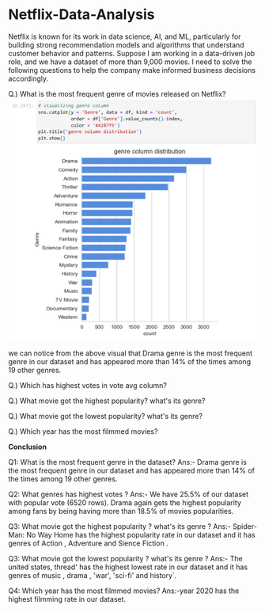 # Netflix-Data-Analysis

Netflix is known for its work in data science, AI, and ML, particularly for building strong recommendation models and algorithms that understand customer behavior and patterns. Suppose I am working in a data-driven job role, and we have a dataset of more than 9,000 movies. I need to solve the following questions to help the company make informed business decisions accordingly.

Q.) What is the most frequent genre of movies released on Netflix?
![Preview Image](ans1.png)

we can notice from the above visual that Drama genre is the most frequent genre
in our dataset and has appeared more than 14% of the times among 19 other
genres.


Q.) Which has highest votes in vote avg column?

Q.) What movie got the highest popularity? what's its genre?

Q.) What movie got the lowest popularity? what's its genre?

Q.) Which year has the most filmmed movies?




**Conclusion**

Q1: What is the most frequent genre in the dataset?
Ans:- Drama genre is the most frequent genre in our dataset and has appeared more than
14% of the times among 19 other genres.

Q2: What genres has highest votes ?
Ans:- We have 25.5% of our dataset with popular vote (6520 rows). Drama again gets the
highest popularity among fans by being having more than 18.5% of movies popularities.

Q3: What movie got the highest popularity ? what's its genre ?
Ans:- Spider-Man: No Way Home has the highest popularity rate in our dataset and it has
genres of Action , Adventure and Sience Fiction .

Q3: What movie got the lowest popularity ? what's its genre ?
Ans:- The united states, thread' has the highest lowest rate in our dataset
and it has genres of music , drama , 'war', 'sci-fi' and history`.

Q4: Which year has the most filmmed movies?
Ans:-year 2020 has the highest filmming rate in our dataset.








